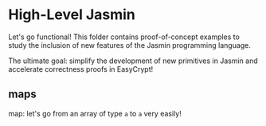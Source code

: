# High-Level Jasmin

Let's go functional! This folder contains proof-of-concept examples to study the inclusion of new features of the Jasmin programming language. 

The ultimate goal: simplify the development of new primitives in Jasmin and accelerate correctness proofs in EasyCrypt!

## maps

map: let's go from an array of type `a` to `a` very easily!
